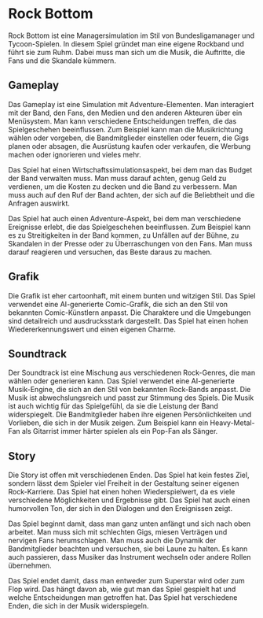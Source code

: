 # Rock Bottom

Rock Bottom ist eine Managersimulation im Stil von Bundesligamanager und Tycoon-Spielen.
In diesem Spiel gründet man eine eigene Rockband und führt sie zum Ruhm. Dabei muss man
sich um die Musik, die Auftritte, die Fans und die Skandale kümmern.

## Gameplay

Das Gameplay ist eine Simulation mit Adventure-Elementen. Man interagiert mit der Band,
den Fans, den Medien und den anderen Akteuren über ein Menüsystem. Man kann verschiedene
Entscheidungen treffen, die das Spielgeschehen beeinflussen. Zum Beispiel kann man die
Musikrichtung wählen oder vorgeben, die Bandmitglieder einstellen oder feuern, die Gigs
planen oder absagen, die Ausrüstung kaufen oder verkaufen, die Werbung machen oder
ignorieren und vieles mehr.

Das Spiel hat einen Wirtschaftssimulationsaspekt, bei dem man das Budget der Band
verwalten muss. Man muss darauf achten, genug Geld zu verdienen, um die Kosten zu decken
und die Band zu verbessern. Man muss auch auf den Ruf der Band achten, der sich auf die
Beliebtheit und die Anfragen auswirkt.

Das Spiel hat auch einen Adventure-Aspekt, bei dem man verschiedene Ereignisse erlebt,
die das Spielgeschehen beeinflussen. Zum Beispiel kann es zu Streitigkeiten in der Band
kommen, zu Unfällen auf der Bühne, zu Skandalen in der Presse oder zu Überraschungen von
den Fans. Man muss darauf reagieren und versuchen, das Beste daraus zu machen.

## Grafik

Die Grafik ist eher cartoonhaft, mit einem bunten und witzigen Stil. Das Spiel verwendet
eine AI-generierte Comic-Grafik, die sich an den Stil von bekannten Comic-Künstlern anpasst.
Die Charaktere und die Umgebungen sind detailreich und ausdrucksstark dargestellt. Das Spiel
hat einen hohen Wiedererkennungswert und einen eigenen Charme.

## Soundtrack

Der Soundtrack ist eine Mischung aus verschiedenen Rock-Genres, die man wählen oder
generieren kann. Das Spiel verwendet eine AI-generierte Musik-Engine, die sich an den Stil
von bekannten Rock-Bands anpasst. Die Musik ist abwechslungsreich und passt zur Stimmung des
Spiels. Die Musik ist auch wichtig für das Spielgefühl, da sie die Leistung der Band
widerspiegelt. Die Bandmitglieder haben ihre eigenen Persönlichkeiten und Vorlieben,
die sich in der Musik zeigen. Zum Beispiel kann ein Heavy-Metal-Fan als Gitarrist immer
härter spielen als ein Pop-Fan als Sänger.

## Story

Die Story ist offen mit verschiedenen Enden. Das Spiel hat kein festes Ziel, sondern lässt
dem Spieler viel Freiheit in der Gestaltung seiner eigenen Rock-Karriere. Das Spiel hat einen
hohen Wiederspielwert, da es viele verschiedene Möglichkeiten und Ergebnisse gibt. Das Spiel
hat auch einen humorvollen Ton, der sich in den Dialogen und den Ereignissen zeigt.

Das Spiel beginnt damit, dass man ganz unten anfängt und sich nach oben arbeitet. Man muss
sich mit schlechten Gigs, miesen Verträgen und nervigen Fans herumschlagen. Man muss auch die
Dynamik der Bandmitglieder beachten und versuchen, sie bei Laune zu halten. Es kann auch
passieren, dass Musiker das Instrument wechseln oder andere Rollen übernehmen.

Das Spiel endet damit, dass man entweder zum Superstar wird oder zum Flop wird. Das hängt davon ab,
wie gut man das Spiel gespielt hat und welche Entscheidungen man getroffen hat. Das Spiel hat verschiedene Enden,
die sich in der Musik widerspiegeln.
